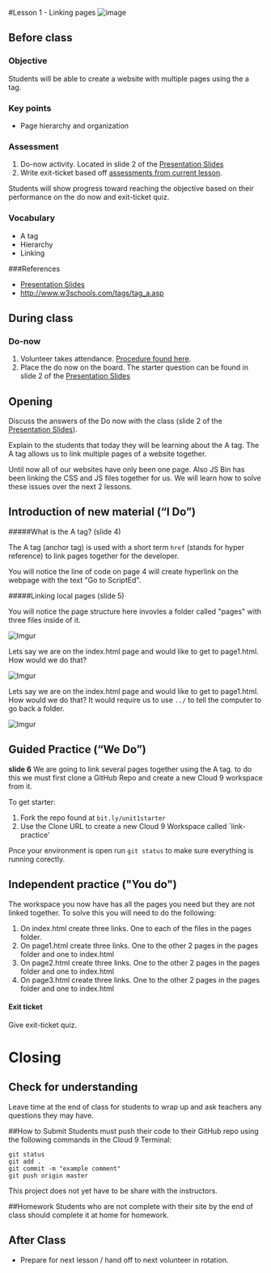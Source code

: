 #Lesson 1 - Linking pages
![image](http://i.imgur.com/lQblSYV.jpg)

## Before class

### Objective

Students will be able to create a website with multiple pages using the a tag. 

### Key points

* Page hierarchy and organization



### Assessment

1. Do-now activity. Located in slide 2 of the [Presentation Slides](https://docs.google.com/presentation/d/1UrFnBtRbk9eC1E2MLhRjkpvi4-4tREXmK3v2ps_kVqc/edit?usp=sharing) 
2. Write exit-ticket based off [assessments from current lesson](assessments/exit_ticket.md).

Students will show progress toward reaching the objective based on their performance on the do now and exit-ticket quiz.


### Vocabulary

* A tag
* Hierarchy
* Linking


###References

* [Presentation Slides](https://docs.google.com/presentation/d/1UrFnBtRbk9eC1E2MLhRjkpvi4-4tREXmK3v2ps_kVqc/edit?usp=sharing)
* <http://www.w3schools.com/tags/tag_a.asp>

## During class

### Do-now

1. Volunteer takes attendance. [Procedure found here](https://docs.google.com/document/d/19IIhqykr70vj7wnqyJYuQNTkd9GX56Xgl3omD42IcMk/edit).
2. Place the do now on the board. The starter question can be found in slide 2 of the [Presentation Slides](https://docs.google.com/presentation/d/1UrFnBtRbk9eC1E2MLhRjkpvi4-4tREXmK3v2ps_kVqc/edit?usp=sharing)


## Opening

Discuss the answers of the Do now with the class (slide 2 of the [Presentation Slides](https://docs.google.com/presentation/d/1UrFnBtRbk9eC1E2MLhRjkpvi4-4tREXmK3v2ps_kVqc/edit?usp=sharing)). 

Explain to the students that today they will be learning about the A tag. The A tag allows us to link multiple pages of a website together.

Until now all of our websites have only been one page. Also JS Bin has been linking the CSS and JS files together for us. We will learn how to solve these issues over the next 2 lessons. 

## Introduction of new material (“I Do”)
#####What is the A tag? (slide 4)

The A tag (anchor tag) is used with a short term `href` (stands for hyper reference) to link pages together for the developer.

You will notice the line of code on page 4 will create hyperlink on the webpage with the text "Go to ScriptEd".

#####Linking local pages (slide 5)

You will notice the page structure here invovles a folder called "pages" with three files inside of it.

![Imgur](http://i.imgur.com/gZveY6I.png)

Lets say we are on the index.html page and would like to get to page1.html. How would we do that?

![Imgur](http://i.imgur.com/sdX22sI.png)


Lets say we are on the index.html page and would like to get to page1.html. How would we do that? It would require us to use `../` to tell the computer to go back a folder.

![Imgur](http://i.imgur.com/u4wsu1S.png)
## Guided Practice (“We Do”)
**slide 6**
We are going to link several pages together using the A tag. to do this we must first clone a GitHub Repo and create a new Cloud 9 workspace from it. 

To get starter: 

1. Fork the repo found at `bit.ly/unit1starter`
2. Use the Clone URL to create a new Cloud 9 Workspace called `link-practice'

Pnce your environment is open run `git status` to make sure everything is running corectly.

## Independent practice ("You do")

The workspace you now have has all the pages you need but they are not linked together. To solve this you will need to do the following:

1. On index.html create three links. One to each of the files in the pages folder.
2. On page1.html create three links. One to the other 2 pages in the pages folder and one to index.html
3. On page2.html create three links. One to the other 2 pages in the pages folder and one to index.html
4. On page3.html create three links. One to the other 2 pages in the pages folder and one to index.html


#### Exit ticket

Give exit-ticket quiz.

# Closing

## Check for understanding
Leave time at the end of class for students to wrap up and ask teachers any questions they may have.  


##How to Submit
Students must push their code to their GitHub repo using the following commands in the Cloud 9 Terminal:

`git status`  
`git add .`  
`git commit -m "example comment"`  
`git push origin master`

This project does not yet have to be share with the instructors.

##Homework
Students who are not complete with their site by the end of class should complete it at home for homework. 

## After Class

*  Prepare for next lesson / hand off to next volunteer in rotation.


